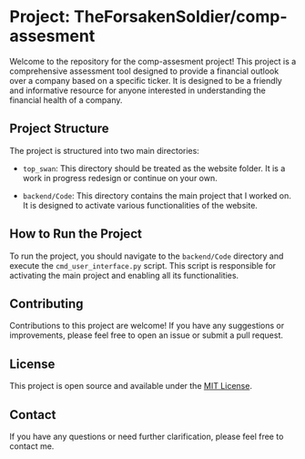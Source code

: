 # Project: TheForsakenSoldier/comp-assesment

Welcome to the repository for the comp-assesment project! This project is a comprehensive assessment tool designed to provide a financial outlook over a company based on a specific ticker. It is designed to be a friendly and informative resource for anyone interested in understanding the financial health of a company.

## Project Structure

The project is structured into two main directories:

- `top_swan`: This directory should be treated as the website folder. It is a work in progress redesign or continue on your own.

- `backend/Code`: This directory contains the main project that I worked on. It is designed to activate various functionalities of the website.

## How to Run the Project

To run the project, you should navigate to the `backend/Code` directory and execute the `cmd_user_interface.py` script. This script is responsible for activating the main project and enabling all its functionalities.

## Contributing

Contributions to this project are welcome! If you have any suggestions or improvements, please feel free to open an issue or submit a pull request.

## License

This project is open source and available under the [MIT License](https://opensource.org/licenses/MIT).

## Contact

If you have any questions or need further clarification, please feel free to contact me.

